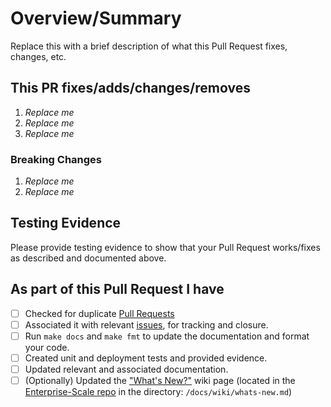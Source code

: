 <!-- Thank you for submitting a Pull Request. Please fill out the template below.-->
# Overview/Summary

Replace this with a brief description of what this Pull Request fixes, changes, etc.

## This PR fixes/adds/changes/removes

1. *Replace me*
2. *Replace me*
3. *Replace me*

### Breaking Changes

1. *Replace me*
2. *Replace me*

## Testing Evidence

Please provide testing evidence to show that your Pull Request works/fixes as described and documented above.

## As part of this Pull Request I have

- [ ] Checked for duplicate [Pull Requests](https://github.com/Azure/terraform-azurerm-lz-vending/pulls)
- [ ] Associated it with relevant [issues](https://github.com/Azure/terraform-azurerm-lz-vending/issues), for tracking and closure.
- [ ] Run `make docs` and `make fmt` to update the documentation and format your code.
- [ ] Created unit and deployment tests and provided evidence.
- [ ] Updated relevant and associated documentation.
- [ ] (Optionally) Updated the ["What's New?"](https://github.com/Azure/Enterprise-Scale/wiki/Whats-new) wiki page (located in the [Enterprise-Scale repo](https://github.com/Azure/Enterprise-Scale) in the directory: `/docs/wiki/whats-new.md`)
